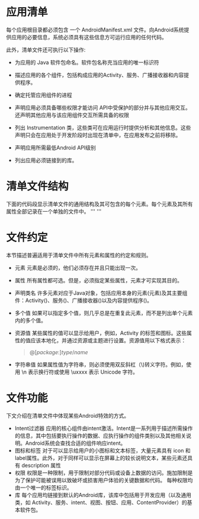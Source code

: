 # 应用清单
每个应用根目录都必须包含 一个 AndroidManifest.xml 文件。向Android系统提供应用的必要信息，系统必须具有这些信息方可运行应用的任何代码。

此外，清单文件还可执行以下操作:

* 为应用的 Java 软件包命名。软件包名称充当应用的唯一标识符

* 描述应用的各个组件，包括构成应用的Activity、服务、广播接收器和内容提供程序。

* 确定托管应用组件的进程

* 声明应用必须具备哪些权限才能访问 API中受保护的部分并与其他应用交互。还声明其他应用与该应用组件交互所需具备的权限

* 列出 Instrumentation 类，这些类可在应用运行时提供分析和其他信息。这些声明只会在应用处于开发阶段时出现在清单中，在应用发布之前将移除。

* 声明应用所需最低Android API级别

* 列出应用必须链接到的库。

# 清单文件结构

下面的代码段显示清单文件的通用结构及其可包含的每个元素。每个元素及其所有属性全部记录在一个单独的文件中。
'''
'''

# 文件约定

本节描述普遍适用于清单文件中所有元素和属性的约定和规则。
* 元素
	<manifest> <application>元素是必须的，他们必须存在并且只能出现一次。

* 属性
	所有属性都可选。但是，必须指定某些属性，元素才可实现其目的。

* 声明类名
	许多元素对应于Java对象，包括应用本身的元素(<application>元素)及其主要组件：Activity(<activity>)、服务(<service>)、广播接收器(<receiver>)以及内容提供程序(<provider>)。

* 多个值
	如果可以指定多个值，则几乎总是在重复此元素，而不是列出单个元素内的多个值。

* 资源值
	某些属性的值可以显示给用户，例如，Activity 的标签和图标。这些属性的值应该本地化，并通过资源或主题进行设置。资源值用以下格式表示：
	
	> @[<i>package</i>:]<i>type</i>/<i>name</i>

* 字符串值
	如果属性值为字符串，则必须使用双反斜杠（\\)转义字符。例如，使用 \\n 表示换行符或使用 \\uxxxx 表示 Unicode 字符。

# 文件功能

下文介绍在清单文件中体现某些Android特效的方式。
* Intent过滤器
    应用的核心组件由intent激活。Intent是一系列用于描述所需操作的信息，其中包括要执行操作的数据、应执行操作的组件类别以及其他相关说明。Android系统会查找合适的组件响应intent。
* 图标和标签
    对于可以显示给用户的小图标和文本标签，大量元素具有 icon 和label属性。此外，对于同样可以显示在屏幕上的较长说明文本，某些元素还具有 description 属性
* 权限
    权限是一种限制，用于限制对部分代码或设备上数据的访问。施加限制是为了保护可能被误用以致破坏或损害用户体验的关键数据和代码。
每种权限均由一个唯一的标签标识。
* 库
    每个应用均链接到默认的Android库，该库中包括用于开发应用（以及通用类，如 Activity、服务、intent、视图、按钮、应用、ContentProvider）的基本软件包。
